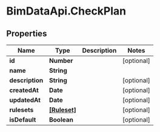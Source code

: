 # BimDataApi.CheckPlan

## Properties

Name | Type | Description | Notes
------------ | ------------- | ------------- | -------------
**id** | **Number** |  | [optional] 
**name** | **String** |  | 
**description** | **String** |  | [optional] 
**createdAt** | **Date** |  | [optional] 
**updatedAt** | **Date** |  | [optional] 
**rulesets** | [**[Ruleset]**](Ruleset.md) |  | [optional] 
**isDefault** | **Boolean** |  | [optional] 



